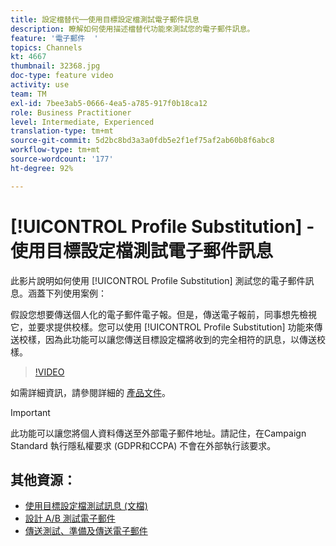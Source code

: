 ```yaml
---
title: 設定檔替代──使用目標設定檔測試電子郵件訊息
description: 瞭解如何使用描述檔替代功能來測試您的電子郵件訊息。
feature: '電子郵件  '
topics: Channels
kt: 4667
thumbnail: 32368.jpg
doc-type: feature video
activity: use
team: TM
exl-id: 7bee3ab5-0666-4ea5-a785-917f0b18ca12
role: Business Practitioner
level: Intermediate, Experienced
translation-type: tm+mt
source-git-commit: 5d2bc8bd3a3a0fdb5e2f1ef75af2ab60b8f6abc8
workflow-type: tm+mt
source-wordcount: '177'
ht-degree: 92%

---
```


# [!UICONTROL Profile Substitution] - 使用目標設定檔測試電子郵件訊息

此影片說明如何使用 [!UICONTROL Profile Substitution] 測試您的電子郵件訊息。涵蓋下列使用案例：

假設您想要傳送個人化的電子郵件電子報。但是，傳送電子報前，同事想先檢視它，並要求提供校樣。您可以使用 [!UICONTROL Profile Substitution] 功能來傳送校樣，因為此功能可以讓您傳送目標設定檔將收到的完全相符的訊息，以傳送校樣。

>[!VIDEO](https://video.tv.adobe.com/v/32368?quality=12)

如需詳細資訊，請參閱詳細的 [產品文件](https://docs.adobe.com/content/help/zh-Hant/campaign-standard/using/testing-and-sending/preparing-and-testing-messages/testing-messages-using-target.html)。

>[!IMPORTANT]
>
>此功能可以讓您將個人資料傳送至外部電子郵件地址。請記住，在Campaign Standard 執行隱私權要求 (GDPR和CCPA) 不會在外部執行該要求。

## 其他資源：

* [使用目標設定檔測試訊息 (文檔)](https://docs.adobe.com/content/help/en/campaign-standard/using/testing-and-sending/preparing-and-testing-messages/testing-messages-using-target.html)
* [設計 A/B 測試電子郵件](/help/communication-channels/email/a-b-testing.md)
* [傳送測試、準備及傳送電子郵件](/help/communication-channels/email/sending-test-preparing-sending-email.md)
